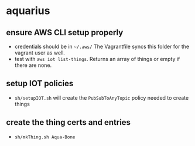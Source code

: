 aquarius
========

ensure AWS CLI setup properly
-----------------------------

-	credentials should be in `~/.aws/` The Vagrantfile syncs this folder for the vagrant user as well.
-	test with `aws iot list-things`. Returns an array of things or empty if there are none.

setup IOT policies
------------------

-	`sh/setupIOT.sh` will create the `PubSubToAnyTopic` policy needed to create things

create the thing certs and entries
----------------------------------

-	`sh/mkThing.sh Aqua-Bone`
